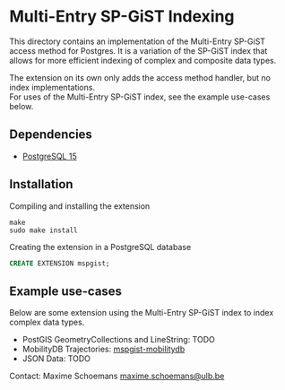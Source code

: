 Multi-Entry SP-GiST Indexing
============================

This directory contains an implementation of the Multi-Entry SP-GiST access method for Postgres.
It is a variation of the SP-GiST index that allows for more efficient indexing of
complex and composite data types.

The extension on its own only adds the access method handler, but no index implementations.\
For uses of the Multi-Entry SP-GiST index, see the example use-cases below.

Dependencies
------------
- [PostgreSQL 15](https://www.postgresql.org/)

Installation
------------
Compiling and installing the extension
```
make
sudo make install
```

Creating the extension in a PostgreSQL database
```sql
CREATE EXTENSION mspgist;
```

Example use-cases
-----------------

Below are some extension using the Multi-Entry SP-GiST index to index complex data types.

  * PostGIS GeometryCollections and LineString: TODO
  * MobilityDB Trajectories: [mspgist-mobilitydb](../mspgist-mobilitydb)
  * JSON Data: TODO


Contact:
  Maxime Schoemans  <maxime.schoemans@ulb.be>

